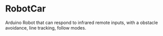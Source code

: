 # RobotCar
Arduino Robot that can respond to infrared remote inputs, with a obstacle avoidance, line tracking, follow modes.
